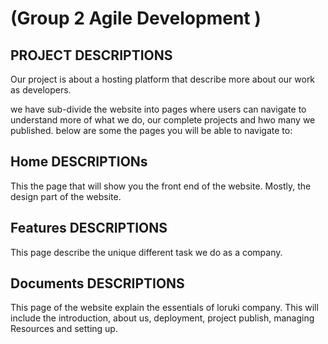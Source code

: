 # (Group 2 Agile Development )

<!-- describe your project -->

## PROJECT DESCRIPTIONS

Our project is about a hosting platform that describe more about our work as
developers.

we have sub-divide the website into pages where users can navigate to understand
more of what we do, our complete projects and hwo many we published. below are
some the pages you will be able to navigate to:

## **Home** DESCRIPTIONs

This the page that will show you the front end of the website. Mostly, the
design part of the website.

## **Features** DESCRIPTIONS

This page describe the unique different task we do as a company.

## **Documents** DESCRIPTIONS

This page of the website explain the essentials of loruki company. This will
include the introduction, about us, deployment, project publish, managing
Resources and setting up.
